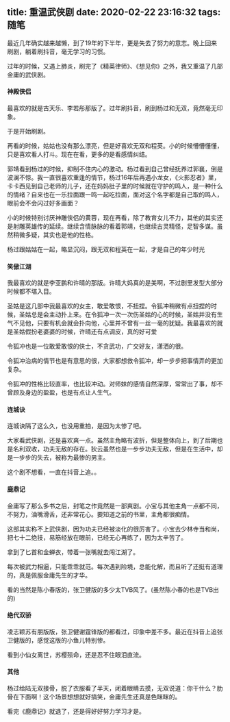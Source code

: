 title: 重温武侠剧
date: 2020-02-22 23:16:32
tags: 随笔
---

最近几年确实越来越懒，到了19年的下半年，更是失去了努力的意志。晚上回来刷剧，躺着刷抖音，毫无学习的习惯。

过年的时候，又遇上肺炎，刷完了《精英律师》、《想见你》之外，我又重温了几部金庸的武侠剧。<!--more-->

#### 神殿侠侣

最喜欢的就是古天乐、李若彤那版了。过年刷抖音，刷到杨过和无双，竟然毫无印象。

于是开始刷剧。

再看的时候，姑姑也没有那么漂亮，但是好喜欢无双和程英。小的时候懵懵懂懂，只是喜欢看人打斗。现在在看，更多的是看感情纠结。

郭靖看到杨过的时候，抑制不住内心的激动。杨过看到自己曾经抚养过郭襄，倒是波澜不惊。我一直很喜欢重逢的情节，杨过16年后再遇小龙女，《火影忍者》里，卡卡西见到自己老师的儿子，还在妈妈肚子里的时候就在守护的鸣人，是一种什么的情绪？自来也在一乐拉面跟一鸣一起吃拉面，面对这个名字都是自己取的鸣人，眼前会不会闪过好多画面？

小的时候特别讨厌神雕侠侣的黄蓉，现在再看，除了教育女儿不力，其他的其实还是射雕英雄传的延续。继续含情脉脉的看着郭靖，也继续古灵精怪，足智多谋。虽然稍微多疑，其实也是他的性格。

杨过跟姑姑在一起，略显沉闷，跟无双和程英在一起，才是自己的年少时光

#### 笑傲江湖

我最喜欢的就是李亚鹏和许晴的那版。许晴大妈真的是美啊，不过剧里发型大部分时候都不堪入目。

圣姑是这几部中我最喜欢的女主，敢爱敢恨，不扭捏。令狐冲稍微有点扭捏的时候，圣姑总是会主动扑上来。在令狐冲一次一次伤圣姑的心的时候，圣姑并没有生气不见他，只要有机会就会扑向他，心里并不曾有一丝一毫的犹疑。我最喜欢的就是圣姑假扮老婆婆的时候，许晴还有点调皮，真的好可爱

令狐冲也是一位敢爱敢恨的侠士，不贪武功，广交好友，潇洒的很。

令狐冲治病的情节也是有意思的很，大家都想救令狐冲，却一步步把事情弄的更加复杂。

令狐冲的性格比较直率，也比较冲动。对师妹的感情自然深厚，常常出了事，却不曾顾及身边的盈盈，也是有点让人生气。

#### 连城诀

连城诀隔了这么久，也没用重拍，是因为太惨了吧。

大家看武侠剧，还是喜欢爽一点。虽然主角略有波折，但是整体向上，到了后期也是名利双收，功夫无敌的存在。狄云虽然也是一步步功夫无敌，但是在生活中，却是一步步的失去，被称为最惨的男主。

这个剧不想看，一直在抖音上追。。

#### 鹿鼎记

金庸写了那么多书之后，封笔之作竟然是一部爽剧。小宝与其他主角一点都不同，不努力，油嘴滑舌，还非常花心。要知道之前的书里，主角都很痴情。

这部其实称不上武侠剧，因为功夫已经被淡化的很厉害了。小宝去少林寺当和尚，把七十二绝技，易筋经放在眼前，已经无心再练了，因为太辛苦了。

拿到了匕首和金蝉衣，带着一张嘴就去闯江湖了。

每次被武力相逼，只能乖乖就范。每次遇到险境，总能化解，而且听了还挺有道理的，真是佩服金庸先生的才华。

看的当然是陈小春版的，张卫健版的多少太TVB风了。(虽然陈小春的也是TVB出的)

#### 绝代双骄

凌志颖苏有朋版版，张卫健谢霆锋版的都看过，印象中差不多。最近在抖音上追张卫健版的，感觉这版的小鱼儿特别惨。

看到小仙女离世，苏樱殒命，还是忍不住眼泪直流。

#### 其他

杨过给陆无双接骨，脱了衣服看了半天，闭着眼睛去摸，无双说道：你干什么？肋骨在下面啊！这个场景想想就好搞笑，金庸先生还真是色眯眯的。

看完《鹿鼎记》就退了，还是得好好努力学习才是。
